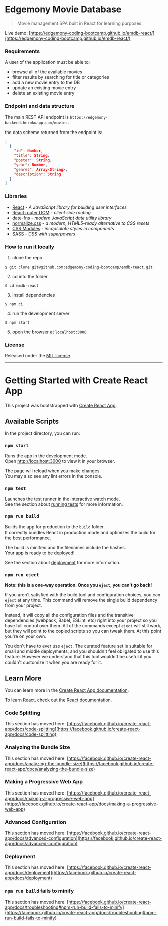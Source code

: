# Edgemony Movie Database

> Movie management SPA built in React for learning purposes.

Live demo:
[https://edgemony-coding-bootcamp.github.io/emdb-react/](https://edgemony-coding-bootcamp.github.io/emdb-react/)

### Requirements

A user of the application must be able to:

- browse all of the available movies
- filter results by searching for title or categories
- add a new movie entry to the DB
- update an existing movie entry
- delete an existing movie entry

### Endpoint and data structure

The main REST API endpoint is `https://edgemony-backend.herokuapp.com/movies`.

the data scheme returned from the endpoint is:

```json
[
  {
    "id": Number,
    "title": String,
    "poster": String,
    "year": Number,
    "genres": Array<String>,
    "description": String
  }
]
```

### Libraries

- [React](https://reactjs.org/) - _A JavaScript library for building user interfaces_
- [React router DOM](https://reactrouter.com/) - _client side routing_
- [date-fns](https://date-fns.org/) - _modern JavaScript date utility library_
- [normalize.css](https://necolas.github.io/normalize.css/) - _a modern, HTML5-ready alternative to CSS resets_
- [CSS Modules](https://github.com/css-modules/css-modules) - _incapsulate styles in components_
- [SASS](https://sass-lang.com/) - _CSS with superpowers_

### How to run it locally

1. clone the repo

```
$ git clone git@github.com:edgemony-coding-bootcamp/emdb-react.git
```

2. cd into the folder

```
$ cd emdb-react
```

3. install dependencies

```
$ npm ci
```

4. run the development server

```
$ npm start
```

5. open the browser at `localhost:3000`

### License

Released under the [MIT license](LICENSE).

---

# Getting Started with Create React App

This project was bootstrapped with [Create React App](https://github.com/facebook/create-react-app).

## Available Scripts

In the project directory, you can run:

### `npm start`

Runs the app in the development mode.\
Open [http://localhost:3000](http://localhost:3000) to view it in your browser.

The page will reload when you make changes.\
You may also see any lint errors in the console.

### `npm test`

Launches the test runner in the interactive watch mode.\
See the section about [running tests](https://facebook.github.io/create-react-app/docs/running-tests) for more information.

### `npm run build`

Builds the app for production to the `build` folder.\
It correctly bundles React in production mode and optimizes the build for the best performance.

The build is minified and the filenames include the hashes.\
Your app is ready to be deployed!

See the section about [deployment](https://facebook.github.io/create-react-app/docs/deployment) for more information.

### `npm run eject`

**Note: this is a one-way operation. Once you `eject`, you can't go back!**

If you aren't satisfied with the build tool and configuration choices, you can `eject` at any time. This command will remove the single build dependency from your project.

Instead, it will copy all the configuration files and the transitive dependencies (webpack, Babel, ESLint, etc) right into your project so you have full control over them. All of the commands except `eject` will still work, but they will point to the copied scripts so you can tweak them. At this point you're on your own.

You don't have to ever use `eject`. The curated feature set is suitable for small and middle deployments, and you shouldn't feel obligated to use this feature. However we understand that this tool wouldn't be useful if you couldn't customize it when you are ready for it.

## Learn More

You can learn more in the [Create React App documentation](https://facebook.github.io/create-react-app/docs/getting-started).

To learn React, check out the [React documentation](https://reactjs.org/).

### Code Splitting

This section has moved here: [https://facebook.github.io/create-react-app/docs/code-splitting](https://facebook.github.io/create-react-app/docs/code-splitting)

### Analyzing the Bundle Size

This section has moved here: [https://facebook.github.io/create-react-app/docs/analyzing-the-bundle-size](https://facebook.github.io/create-react-app/docs/analyzing-the-bundle-size)

### Making a Progressive Web App

This section has moved here: [https://facebook.github.io/create-react-app/docs/making-a-progressive-web-app](https://facebook.github.io/create-react-app/docs/making-a-progressive-web-app)

### Advanced Configuration

This section has moved here: [https://facebook.github.io/create-react-app/docs/advanced-configuration](https://facebook.github.io/create-react-app/docs/advanced-configuration)

### Deployment

This section has moved here: [https://facebook.github.io/create-react-app/docs/deployment](https://facebook.github.io/create-react-app/docs/deployment)

### `npm run build` fails to minify

This section has moved here: [https://facebook.github.io/create-react-app/docs/troubleshooting#npm-run-build-fails-to-minify](https://facebook.github.io/create-react-app/docs/troubleshooting#npm-run-build-fails-to-minify)
